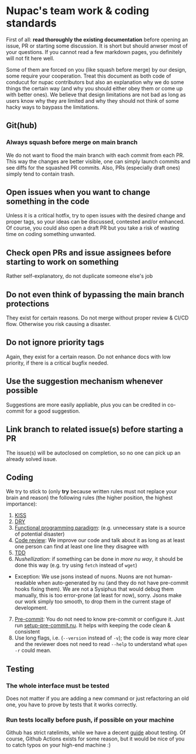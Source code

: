 # Nupac's team work & coding standards

First of all: **read thoroughly the existing documentation** before opening an issue, PR or starting some discussion. It is short but should anwser most of your questions. If you cannot read a few markdown pages, you definitely will not fit here well.

Some of them are forced on you (like squash before merge) by our design, some require your cooperation. Treat this document as both code of conducut for nupac contributors but also an explanation why we do some things the certain way (and why you should either obey them or come up with better ones). We believe that design limitations are not bad as long as users know why they are limited and why they should not think of some hacky ways to baypass the limitations.

## Git(hub)

### Always squash before merge on main branch

We do not want to flood the main branch with each commit from each PR. This way the changes are better visible, one can simply launch commits and see diffs for the squashed PR commits. Also, PRs (especially draft ones) simply tend to contain trash.

## Open issues when you want to change something in the code

Unless it is a critical hotfix, try to open issues with the desired change and proper tags, so your ideas can be discussed, contested and/or enhanced. Of course, you could also open a draft PR but you take a risk of wasting time on coding something unwanted.

## Check open PRs and issue assignees before starting to work on something

Rather self-explanatory, do not duplicate someone else's job

## Do not even think of bypassing the main branch protections

They exist for certain reasons. Do not merge without proper review & CI/CD flow. Otherwise you risk causing a disaster.

## Do not ignore priority tags

Again, they exist for a certain reason. Do not enhance docs with low priority, if there is a critical bugfix needed.

## Use the suggestion mechanism whenever possible

Suggestions are more easily appliable, plus you can be credited in co-commit for a good suggestion.

## Link branch to related issue(s) before starting a PR

The issue(s) will be autoclosed on completion, so no one can pick up an already solved issue.

## Coding

We try to stick to (only **try** because written rules must not replace your brain and reason) the following rules (the higher position, the highest importance):

1) [KISS](https://en.wikipedia.org/wiki/KISS_principle)
2) [DRY](https://en.wikipedia.org/wiki/Don%27t_repeat_yourself)
3) [Functional programming paradigm](https://en.wikipedia.org/wiki/Functional_programming#Concepts): (e.g. unnecessary state is a source of potential disaster)
4) [Code review](https://en.wikipedia.org/wiki/Code_review): We improve our code and talk about it as long as at least one person can find at least one line they disagree with
5) [TDD](https://en.wikipedia.org/wiki/Test-driven_development)
6) *Nushellization*: if something can be done in *more nu way*, it should be done this way (e.g. try using `fetch` instead of `wget`)
  - Exception: We use jsons instead of nuons. Nuons are not human-readable when auto-generated by nu (and they do not have pre-commit hooks fixing them). We are not a Sysiphus that would debug them manually, this is too error-prone (at least for now), sorry. Jsons make our work simply too smooth, to drop them in the current stage of development.
7) [Pre-commit](https://pre-commit.com/#install): You do not need to know pre-commit or configure it. Just run [setup-pre-commit.nu](https://github.com/skelly37/nupac/blob/main/setup-pre-commit.nu). It helps with keeping the code clean & consistent
8) Use long flags, i.e. (`--version` instead of `-v`); the code is way more clear and the reviewer does not need to read `--help` to understand what `open -r` could mean.

## Testing
### The whole interface must be tested

Does not matter if you are adding a new command or just refactoring an old one, you have to prove by tests that it works correctly.

### Run tests locally before push, if possible on your machine

Github has strict ratelimits, while we have a decent [guide](https://github.com/skelly37/nupac/blob/main/testing/TESTING.md) about testing. Of course, Github Actions exists for some reason, but it would be nice of you to catch typos on your high-end machine :)
